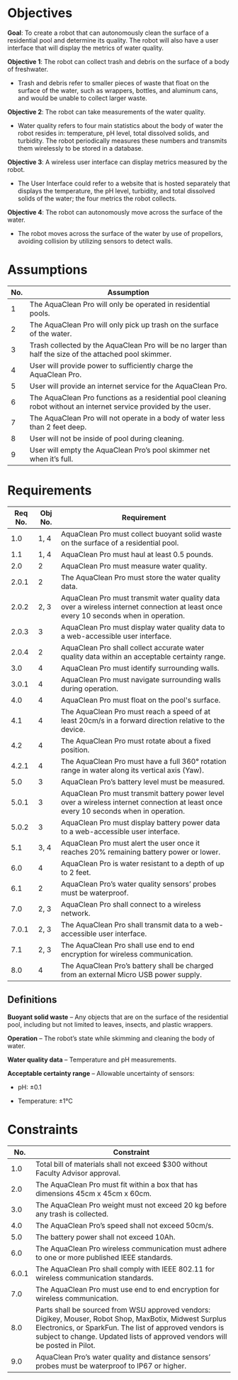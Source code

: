 # Objectives 

**Goal**: To create a robot that can autonomously clean the surface of a residential pool and determine its quality. The robot will also have a user interface that will display the metrics of water quality. 

 

**Objective 1**: The robot can collect trash and debris on the surface of a body of freshwater. 
- Trash and debris refer to smaller pieces of waste that float on the surface of the water, such as wrappers, bottles, and aluminum cans, and would be unable to collect larger waste.  

 

**Objective 2**: The robot can take measurements of the water quality. 
- Water quality refers to four main statistics about the body of water the robot resides in: temperature, pH level, total dissolved solids, and turbidity. The robot periodically measures these numbers and transmits them wirelessly to be stored in a database.  

 

**Objective 3**: A wireless user interface can display metrics measured by the robot. 
- The User Interface could refer to a website that is hosted separately that displays the temperature, the pH level, turbidity, and total dissolved solids of the water; the four metrics the robot collects. 

 

**Objective 4**: The robot can autonomously move across the surface of the water. 
 - The robot moves across the surface of the water by use of propellors, avoiding collision by utilizing sensors to detect walls. 

# Assumptions 

| No. | Assumption                                                                                                        |
|-----|-------------------------------------------------------------------------------------------------------------------|
| 1   | The AquaClean Pro will only be operated in residential pools.                                                     |
| 2   | The AquaClean Pro will only pick up trash on the surface of the water.                                            |
| 3   | Trash collected by the AquaClean Pro will be no larger than half the size of the attached pool skimmer.           |
| 4   | User will provide power to sufficiently charge the AquaClean Pro.                                                 |
| 5   | User will provide an internet service for the AquaClean Pro.                                                      |
| 6   | The AquaClean Pro functions as a residential pool cleaning robot without an internet service provided by the user. |
| 7   | The AquaClean Pro will not operate in a body of water less than 2 feet deep.                                      |
| 8   | User will not be inside of pool during cleaning.                                                                  |
| 9   | User will empty the AquaClean Pro’s pool skimmer net when it’s full.                                              |

# Requirements

| Req No. | Obj No. | Requirement                                                                                      |
| ------- | ------- | ------------------------------------------------------------------------------------------------ |
| 1.0     | 1, 4    | AquaClean Pro must collect buoyant solid waste on the surface of a residential pool.             |
| 1.1     | 1, 4    | AquaClean Pro must haul at least 0.5 pounds.                                                     |
| 2.0     | 2       | AquaClean Pro must measure water quality.                                                        |
| 2.0.1   | 2       | The AquaClean Pro must store the water quality data.                                             |
| 2.0.2   | 2, 3    | AquaClean Pro must transmit water quality data over a wireless internet connection at least once every 10 seconds when in operation. |
| 2.0.3   | 3       | AquaClean Pro must display water quality data to a web-accessible user interface.                |
| 2.0.4   | 2       | AquaClean Pro shall collect accurate water quality data within an acceptable certainty range.    |
| 3.0     | 4       | AquaClean Pro must identify surrounding walls.                                                   |
| 3.0.1   | 4       | AquaClean Pro must navigate surrounding walls during operation.                                  |
| 4.0     | 4       | AquaClean Pro must float on the pool's surface.                                                  |
| 4.1     | 4       | The AquaClean Pro must reach a speed of at least 20cm/s in a forward direction relative to the device. |
| 4.2     | 4       | The AquaClean Pro must rotate about a fixed position.                                            |
| 4.2.1   | 4       | The AquaClean Pro must have a full 360° rotation range in water along its vertical axis (Yaw).   |
| 5.0     | 3       | AquaClean Pro’s battery level must be measured.                                                  |
| 5.0.1   | 3       | AquaClean Pro must transmit battery power level over a wireless internet connection at least once every 10 seconds when in operation. |
| 5.0.2   | 3       | AquaClean Pro must display battery power data to a web-accessible user interface.                |
| 5.1     | 3, 4    | AquaClean Pro must alert the user once it reaches 20% remaining battery power or lower.          |
| 6.0     | 4       | AquaClean Pro is water resistant to a depth of up to 2 feet.                                     |
| 6.1     | 2       | AquaClean Pro’s water quality sensors’ probes must be waterproof.                                |
| 7.0     | 2, 3    | AquaClean Pro shall connect to a wireless network.                                               |
| 7.0.1   | 2, 3    | The AquaClean Pro shall transmit data to a web-accessible user interface.                        |
| 7.1     | 2, 3    | The AquaClean Pro shall use end to end encryption for wireless communication.                    |
| 8.0     | 4       | The AquaClean Pro’s battery shall be charged from an external Micro USB power supply.            |

## Definitions
**Buoyant solid waste** – Any objects that are on the surface of the residential pool, including but not limited to leaves, insects, and plastic wrappers. 

**Operation** – The robot’s state while skimming and cleaning the body of water. 

**Water quality data** – Temperature and pH measurements. 

**Acceptable certainty range** – Allowable uncertainty of sensors: 

- pH: ±0.1

- Temperature: ±1°C 

# Constraints 

| No.       | Constraint                                                                                           |
| --------- | ---------------------------------------------------------------------------------------------------- |
| 1.0       | Total bill of materials shall not exceed $300 without Faculty Advisor approval.                      |
| 2.0       | The AquaClean Pro must fit within a box that has dimensions 45cm x 45cm x 60cm.                      |
| 3.0       | The AquaClean Pro weight must not exceed 20 kg before any trash is collected.                        |
| 4.0       | The AquaClean Pro’s speed shall not exceed 50cm/s.                                                   |
| 5.0       | The battery power shall not exceed 10Ah.                                                             |
| 6.0       | The AquaClean Pro wireless communication must adhere to one or more published IEEE standards.        |
| 6.0.1     | The AquaClean Pro shall comply with IEEE 802.11 for wireless communication standards.                |
| 7.0       | The AquaClean Pro must use end to end encryption for wireless communication.                         |
| 8.0       | Parts shall be sourced from WSU approved vendors: Digikey, Mouser, Robot Shop, MaxBotix, Midwest Surplus Electronics, or SparkFun. The list of approved vendors is subject to change. Updated lists of approved vendors will be posted in Pilot. |
| 9.0       | AquaClean Pro’s water quality and distance sensors’ probes must be waterproof to IP67 or higher.     |
